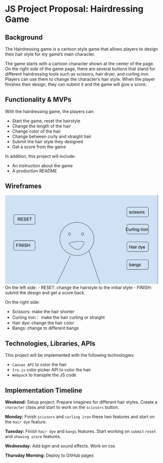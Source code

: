 # JS Project Proposal: Hairdressing Game
## Background
  The Hairdressing game is a cartoon style game that allows players to design their hair style for my game’s main character.

  The game starts with a cartoon character shown at the center of the page. On the right side of the game page, there are several buttons that stand for different hairdressing tools such as scissors, hair dryer, and curling iron. Players can use them to change the character’s hair style. When the player finishes their design, they can submit it and the game will give a score.

## Functionality & MVPs
With the hairdressing game, the players can:
- Start the game, reset the hairstyle 
- Change the length of the hair
- Change color of the hair
- Change between curly and straight hair
- Submit the hair style they designed
- Get a score from the game

In addition, this project will include:
- An instruction about the game
- A production README
## Wireframes
<img src="wireframe.png" width="800">
On the left side:
- RESET: change the hairstyle to the initial style
- FINISH: submit the design and get a score back.

On the right side:
- Scissors: make the hair shorter
- Curling iron： make the hair curling or straight
- Hair dye: change the hair color
- Bangs: change to different bangs

## Technologies, Libraries, APIs
This project will be implemented with the following technologies:
- `Canvas API` to color the hair
- `Iro.js` color picker API to color the hair
- `Webpack` to transpile the JS code

## Implementation Timeline
**Weekend:** Setup project. Prepare imagines for different hair styles. Create a `character` class and start to work on the `scissors` button.

**Monday:** Finish `scissors` and `curling iron` these two features and start on the `hair dye` feature.

**Tuesday:** Finish `hair dye` and `bangs` features. Start working on `submit` `reset` and `showing score` features.

**Wednesday:** Add bgm and sound effects. Work on css

**Thursday Morning:** Deploy to GitHub pages




